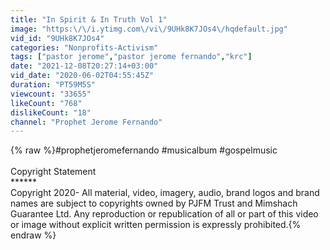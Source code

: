```yaml
---
title: "In Spirit & In Truth Vol 1"
image: "https:\/\/i.ytimg.com\/vi\/9UHk8K7JOs4\/hqdefault.jpg"
vid_id: "9UHk8K7JOs4"
categories: "Nonprofits-Activism"
tags: ["pastor jerome","pastor jerome fernando","krc"]
date: "2021-12-08T20:27:14+03:00"
vid_date: "2020-06-02T04:55:45Z"
duration: "PT59M5S"
viewcount: "33655"
likeCount: "768"
dislikeCount: "18"
channel: "Prophet Jerome Fernando"
---
```

{% raw %}#prophetjeromefernando #musicalbum #gospelmusic<br /><br />Copyright Statement<br />******<br />Copyright 2020- All material, video, imagery, audio, brand logos and brand names are subject to copyrights owned by PJFM Trust and Mimshach Guarantee Ltd. Any reproduction or republication of all or part of this video or image without explicit written permission is expressly prohibited.{% endraw %}
